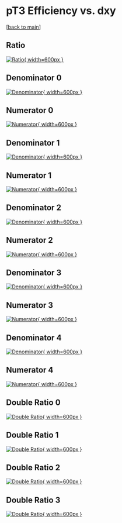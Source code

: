 # pT3 Efficiency vs. dxy

[[back to main](./)]



## Ratio

[![Ratio](../mtv/var/pT3_loweta_0_1_eff_dxy.png){ width=600px }](../mtv/var/pT3_loweta_0_1_eff_dxy.pdf)

## Denominator 0

[![Denominator](../mtv/den/pT3_loweta_0_1_eff_dxy_den0.png){ width=600px }](../mtv/den/pT3_loweta_0_1_eff_dxy_den0.pdf)

## Numerator 0

[![Numerator](../mtv/num/pT3_loweta_0_1_eff_dxy_num0.png){ width=600px }](../mtv/num/pT3_loweta_0_1_eff_dxy_num0.pdf)

## Denominator 1

[![Denominator](../mtv/den/pT3_loweta_0_1_eff_dxy_den1.png){ width=600px }](../mtv/den/pT3_loweta_0_1_eff_dxy_den1.pdf)

## Numerator 1

[![Numerator](../mtv/num/pT3_loweta_0_1_eff_dxy_num1.png){ width=600px }](../mtv/num/pT3_loweta_0_1_eff_dxy_num1.pdf)

## Denominator 2

[![Denominator](../mtv/den/pT3_loweta_0_1_eff_dxy_den2.png){ width=600px }](../mtv/den/pT3_loweta_0_1_eff_dxy_den2.pdf)

## Numerator 2

[![Numerator](../mtv/num/pT3_loweta_0_1_eff_dxy_num2.png){ width=600px }](../mtv/num/pT3_loweta_0_1_eff_dxy_num2.pdf)

## Denominator 3

[![Denominator](../mtv/den/pT3_loweta_0_1_eff_dxy_den3.png){ width=600px }](../mtv/den/pT3_loweta_0_1_eff_dxy_den3.pdf)

## Numerator 3

[![Numerator](../mtv/num/pT3_loweta_0_1_eff_dxy_num3.png){ width=600px }](../mtv/num/pT3_loweta_0_1_eff_dxy_num3.pdf)

## Denominator 4

[![Denominator](../mtv/den/pT3_loweta_0_1_eff_dxy_den4.png){ width=600px }](../mtv/den/pT3_loweta_0_1_eff_dxy_den4.pdf)

## Numerator 4

[![Numerator](../mtv/num/pT3_loweta_0_1_eff_dxy_num4.png){ width=600px }](../mtv/num/pT3_loweta_0_1_eff_dxy_num4.pdf)

## Double Ratio 0

[![Double Ratio](../mtv/ratio/pT3_loweta_0_1_eff_dxy_ratio0.png){ width=600px }](../mtv/ratio/pT3_loweta_0_1_eff_dxy_ratio0.pdf)

## Double Ratio 1

[![Double Ratio](../mtv/ratio/pT3_loweta_0_1_eff_dxy_ratio1.png){ width=600px }](../mtv/ratio/pT3_loweta_0_1_eff_dxy_ratio1.pdf)

## Double Ratio 2

[![Double Ratio](../mtv/ratio/pT3_loweta_0_1_eff_dxy_ratio2.png){ width=600px }](../mtv/ratio/pT3_loweta_0_1_eff_dxy_ratio2.pdf)

## Double Ratio 3

[![Double Ratio](../mtv/ratio/pT3_loweta_0_1_eff_dxy_ratio3.png){ width=600px }](../mtv/ratio/pT3_loweta_0_1_eff_dxy_ratio3.pdf)

